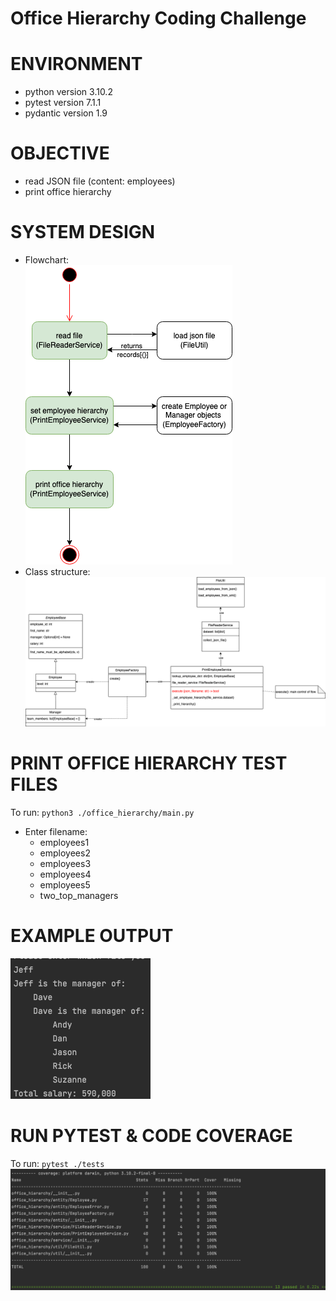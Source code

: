 # Office Hierarchy Coding Challenge

# ENVIRONMENT
- python version 3.10.2
- pytest version 7.1.1
- pydantic version 1.9


# OBJECTIVE
- read JSON file (content: employees)
- print office hierarchy


# SYSTEM DESIGN
- Flowchart:\
![](docs/flowchart.png)
- Class structure:\
![](docs/class_diagram.png)


# PRINT OFFICE HIERARCHY TEST FILES
To run: `python3 ./office_hierarchy/main.py`
- Enter filename:
  - employees1
  - employees2
  - employees3
  - employees4
  - employees5
  - two_top_managers


# EXAMPLE OUTPUT
![](docs/hierarchy_example_output.png)


# RUN PYTEST & CODE COVERAGE
To run: `pytest ./tests`\
![](docs/pytest_code_coverage.png)